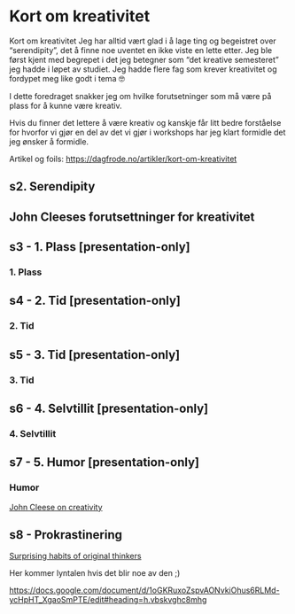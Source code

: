# Kort om kreativitet

Kort om kreativitet
Jeg har alltid vært glad i å lage ting og begeistret over “serendipity”, det å finne noe uventet en ikke viste en lette etter. Jeg ble først kjent med begrepet i det jeg betegner som “det kreative semesteret” jeg hadde i løpet av studiet. Jeg hadde flere fag som krever kreativitet og fordypet meg like godt i tema :nerd_face:

I dette foredraget snakker jeg om hvilke forutsetninger som må være på plass for å kunne være kreativ. 

Hvis du finner det lettere å være kreativ og kanskje får litt bedre forståelse for hvorfor vi gjør en del av det vi gjør i workshops har jeg klart formidle det jeg ønsker å formidle.

Artikel og foils: https://dagfrode.no/artikler/kort-om-kreativitet

## s2. Serendipity

## John Cleeses forutsettninger for kreativitet

## s3 - 1. Plass [presentation-only]
### 1. Plass

## s4 - 2. Tid [presentation-only]
### 2. Tid

## s5 - 3. Tid [presentation-only]
### 3. Tid

## s6 - 4. Selvtillit [presentation-only]
### 4. Selvtillit

## s7 - 5. Humor [presentation-only]
### Humor

[John Cleese on creativity]

## s8 - Prokrastinering
[Surprising habits of original thinkers]


Her kommer lyntalen hvis det blir noe av den ;) 

https://docs.google.com/document/d/1oGKRuxoZspvAONvkiOhus6RLMd-ycHpHT_XgaoSmPTE/edit#heading=h.vbskvghc8mhg

[John Cleese on creativity]: https://genius.com/John-cleese-lecture-on-creativity-annotated
[Surprising habits of original thinkers]: https://www.ted.com/talks/adam_grant_the_surprising_habits_of_original_thinkers?language=en 
